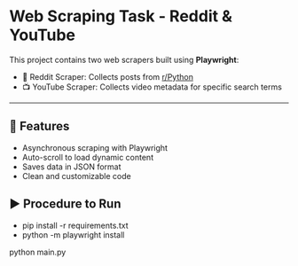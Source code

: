 # Web Scraping Task - Reddit & YouTube

This project contains two web scrapers built using **Playwright**:
- 📄 Reddit Scraper: Collects posts from [r/Python](https://www.reddit.com/r/Python/)
- 📺 YouTube Scraper: Collects video metadata for specific search terms

---

## 🚀 Features

- Asynchronous scraping with Playwright
- Auto-scroll to load dynamic content
- Saves data in JSON format
- Clean and customizable code


## ▶️ Procedure to Run
- pip install -r requirements.txt
- python -m playwright install

python main.py
